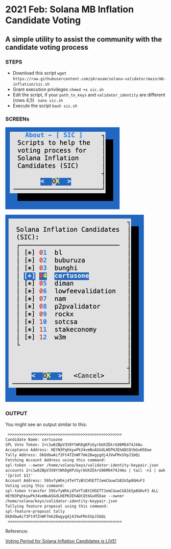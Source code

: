 # 2021 Feb: Solana MB Inflation Candidate Voting

## A simple utility to assist the community with the candidate voting process

### STEPS

- Download this script
  `wget https://raw.githubusercontent.com/pkrasam/solana-validator/main/mb-inflation/sic.sh`
- Grant execution privileges
  `chmod +x sic.sh`
- Edit the script, if your `path_to_keys` and `validator_identity` are different (rows 4,5)
  ` nano sic.sh`
- Execute the script
  `bash sic.sh`

### SCREENs

![SIC About](../images/sic_about.png)

![SIC Candidates](../images/sic_candidates.png)

### OUTPUT

You might see an output similar to this:

```
 >>>>>>>>>>>>>>>>>>>>>>>>>>>>>>>>>>>>>>>>>>>>>>>>>>
Candidate Name: certusone
SPL Vote Token: 2rc1w62BpV3V8YtWhDgKPzGyrbUXZEkrG96M6474J4Au
Acceptance Address: HEYN3PqhkywPk34vmNuASGdLHEPHJEhADCQtbGuH5Dae
Tally Address: DkDdbwAif3Ft4TZnWF7mk28wgygdj4JVwFMxSVpJ1bQi
Fetching Account Address using this command:
spl-token --owner /home/solana/keys/validator-identity-keypair.json accounts 2rc1w62BpV3V8YtWhDgKPzGyrbUXZEkrG96M6474J4Au | tail -n1 | awk '{print $1}'
Account Address: 59SvfyWhkj4TeYTzBtCH5ETTJemCUuwCG81k5p8GHvF3
Voting using this command:
spl-token transfer 59SvfyWhkj4TeYTzBtCH5ETTJemCUuwCG81k5p8GHvF3 ALL HEYN3PqhkywPk34vmNuASGdLHEPHJEhADCQtbGuH5Dae --owner /home/solana/keys/validator-identity-keypair.json
Tallying feature proposal using this command:
spl-feature-proposal tally DkDdbwAif3Ft4TZnWF7mk28wgygdj4JVwFMxSVpJ1bQi
 <<<<<<<<<<<<<<<<<<<<<<<<<<<<<<<<<<<<<<<<<<<<<<<<<<
```

Reference:

[Voting Period for Solana Inflation Candidates is LIVE!](https://forums.solana.com/t/voting-period-for-solana-inflation-candidates-is-live/1113)
